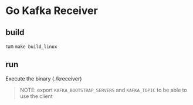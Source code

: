 # Go Kafka Receiver

## build

run `make build_linux`

## run

Execute the binary (./kreceiver)

> NOTE: export `KAFKA_BOOTSTRAP_SERVERS` and `KAFKA_TOPIC` to be able to use the client
